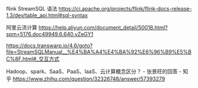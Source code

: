 flink StreamSQL 语法
https://ci.apache.org/projects/flink/flink-docs-release-1.3/dev/table_api.html#sql-syntax

阿里云流计算
https://help.aliyun.com/document_detail/50018.html?spm=5176.doc49949.6.640.vZeGY1

https://docs.transwarp.io/4.6/goto?file=StreamSQLManual__%E4%BA%A4%E4%BA%92%E6%96%B9%E5%BC%8F.html#_交互方式


Hadoop、spark、SaaS、PaaS、IaaS、云计算概念区分？ - 张景旺的回答 - 知乎
https://www.zhihu.com/question/32326748/answer/57393279

